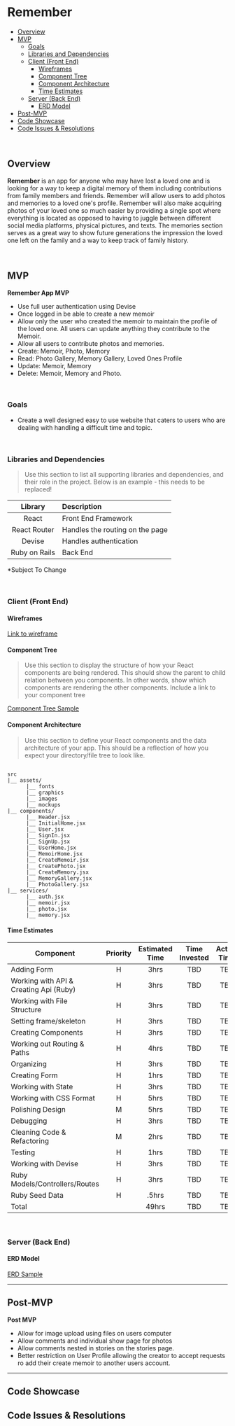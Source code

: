 # Remember

- [Overview](#overview)
- [MVP](#mvp)
  - [Goals](#goals)
  - [Libraries and Dependencies](#libraries-and-dependencies)
  - [Client (Front End)](#client-front-end)
    - [Wireframes](#wireframes)
    - [Component Tree](#component-tree)
    - [Component Architecture](#component-architecture)
    - [Time Estimates](#time-estimates)
  - [Server (Back End)](#server-back-end)
    - [ERD Model](#erd-model)
- [Post-MVP](#post-mvp)
- [Code Showcase](#code-showcase)
- [Code Issues & Resolutions](#code-issues--resolutions)

<br>

## Overview

**Remember** is an app for anyone who may have lost a loved one and is looking for a way to keep a digital memory of them including contributions from family members and friends. Remember will allow users to add photos and memories to a loved one's profile. Remember will also make acquiring photos of your loved one so much easier by providing a single spot where everything is located as opposed to having to juggle between different social media platforms, physical pictures, and texts. The memories section serves as a great way to show future generations the impression the loved one left on the family and a way to keep track of family history.

<br>

## MVP

**Remember App MVP**

- Use full user authentication using Devise
- Once logged in be able to create a new memoir
- Allow only the user who created the memoir to maintain the profile of the loved one. All users can update anything they contribute to the Memoir.
- Allow all users to contribute photos and memories.
- Create: Memoir, Photo, Memory
- Read: Photo Gallery, Memory Gallery, Loved Ones Profile
- Update: Memoir, Memory
- Delete: Memoir, Memory and Photo.

<br>

### Goals

- Create a well designed easy to use website that caters to users who are dealing with handling a difficult time and topic.

<br>

### Libraries and Dependencies

> Use this section to list all supporting libraries and dependencies, and their role in the project. Below is an example - this needs to be replaced!

|    Library    | Description                     |
| :-----------: | :------------------------------ |
|     React     | Front End Framework             |
| React Router  | Handles the routing on the page |
|    Devise     | Handles authentication          |
| Ruby on Rails | Back End                        |

\*Subject To Change

<br>

### Client (Front End)

#### Wireframes

[Link to wireframe](https://whimsical.com/E4MNFaChGiWEhGmQQAkZyv)

#### Component Tree

> Use this section to display the structure of how your React components are being rendered. This should show the parent to child relation between you components. In other words, show which components are rendering the other components. Include a link to your component tree

[Component Tree Sample](https://whimsical.com/UnJihGQ2LBp2hrXeJBGWpw)

#### Component Architecture

> Use this section to define your React components and the data architecture of your app. This should be a reflection of how you expect your directory/file tree to look like.

```structure

src
|__ assets/
      |__ fonts
      |__ graphics
      |__ images
      |__ mockups
|__ components/
      |__ Header.jsx
      |__ InitialHome.jsx
      |__ User.jsx
      |__ SignIn.jsx
      |__ SignUp.jsx
      |__ UserHome.jsx
      |__ MemoirHome.jsx
      |__ CreateMemoir.jsx
      |__ CreatePhoto.jsx
      |__ CreateMemory.jsx
      |__ MemoryGallery.jsx
      |__ PhotoGallery.jsx
|__ services/
      |__ auth.jsx
      |__ memoir.jsx
      |__ photo.jsx
      |__ memory.jsx
```

#### Time Estimates

| Component                              | Priority | Estimated Time | Time Invested | Actual Time |
| -------------------------------------- | :------: | :------------: | :-----------: | :---------: |
| Adding Form                            |    H     |      3hrs      |      TBD      |     TBD     |
| Working with API & Creating Api (Ruby) |    H     |      3hrs      |      TBD      |     TBD     |
| Working with File Structure            |    H     |      3hrs      |      TBD      |     TBD     |
| Setting frame/skeleton                 |    H     |      3hrs      |      TBD      |     TBD     |
| Creating Components                    |    H     |      3hrs      |      TBD      |     TBD     |
| Working out Routing & Paths            |    H     |      4hrs      |      TBD      |     TBD     |
| Organizing                             |    H     |      3hrs      |      TBD      |     TBD     |
| Creating Form                          |    H     |      1hrs      |      TBD      |     TBD     |
| Working with State                     |    H     |      3hrs      |      TBD      |     TBD     |
| Working with CSS Format                |    H     |      5hrs      |      TBD      |     TBD     |
| Polishing Design                       |    M     |      5hrs      |      TBD      |     TBD     |
| Debugging                              |    H     |      3hrs      |      TBD      |     TBD     |
| Cleaning Code & Refactoring            |    M     |      2hrs      |      TBD      |     TBD     |
| Testing                                |    H     |      1hrs      |      TBD      |     TBD     |
| Working with Devise                    |    H     |      3hrs      |      TBD      |     TBD     |
| Ruby Models/Controllers/Routes         |    H     |      3hrs      |      TBD      |     TBD     |
| Ruby Seed Data                         |    H     |     .5hrs      |      TBD      |     TBD     |
| Total                                  |          |     49hrs      |      TBD      |     TBD     |

<br>

### Server (Back End)

#### ERD Model

[ERD Sample](https://erdplus.com/edit-diagram/35048efe-df0e-490d-b281-343689eeffa5)
<br>

---

## Post-MVP

**Post MVP**

- Allow for image upload using files on users computer
- Allow comments and individual show page for photos
- Allow comments nested in stories on the stories page.
- Better restriction on User Profile allowing the creator to accept requests ro add their create memoir to another users account.

---

## Code Showcase

## Code Issues & Resolutions
